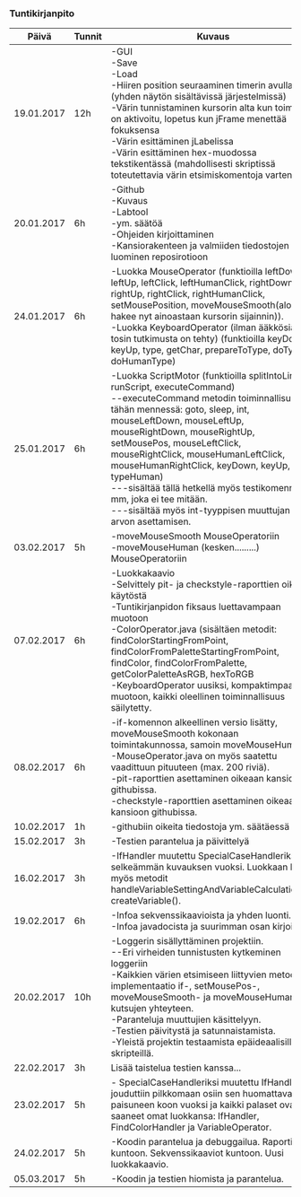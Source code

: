 ﻿### Tuntikirjanpito
Päivä | Tunnit | Kuvaus
--------------- | ----- | ------
19.01.2017 | 12h | -GUI<br>-Save<br>-Load<br>-Hiiren position seuraaminen timerin avulla (yhden näytön sisältävissä järjestelmissä)<br>-Värin tunnistaminen kursorin alta kun toiminto on aktivoitu, lopetus kun jFrame menettää fokuksensa<br>-Värin esittäminen jLabelissa<br>-Värin esittäminen hex-muodossa tekstikentässä (mahdollisesti skriptissä toteutettavia värin etsimiskomentoja varten)
20.01.2017 | 6h | -Github<br>-Kuvaus<br>-Labtool<br>-ym. säätöä<br>-Ohjeiden kirjoittaminen<br>-Kansiorakenteen ja valmiiden tiedostojen luominen reposirotioon
24.01.2017 | 6h | -Luokka MouseOperator (funktioilla leftDown, leftUp, leftClick, leftHumanClick, rightDown, rightUp, rightClick, rightHumanClick, setMousePosition, moveMouseSmooth(aloitettu, hakee nyt ainoastaan kursorin sijainnin)).<br>-Luokka KeyboardOperator (ilman ääkkösiä, tosin tutkimusta on tehty) (funktioilla keyDown, keyUp, type, getChar, prepareToType, doType, doHumanType)
25.01.2017 | 6h | -Luokka ScriptMotor (funktioilla splitIntoLines, runScript, executeCommand)<br>--executeCommand metodin toiminnallisuudet tähän mennessä: goto, sleep, int, mouseLeftDown, mouseLeftUp, mouseRightDown, mouseRightUp, setMousePos, mouseLeftClick, mouseRightClick, mouseHumanLeftClick, mouseHumanRightClick, keyDown, keyUp, type, typeHuman)<br>---sisältää tällä hetkellä myös testikomennon mm, joka ei tee mitään.<br>---sisältää myös int-tyyppisen muuttujan arvon asettamisen.
03.02.2017 | 5h | -moveMouseSmooth MouseOperatoriin<br>-moveMouseHuman (kesken.........) MouseOperatoriin
07.02.2017 | 6h | -Luokkakaavio<br>-Selvittely pit- ja checkstyle-raporttien oikein käytöstä<br>-Tuntikirjanpidon fiksaus luettavampaan muotoon<br>-ColorOperator.java (sisältäen metodit: findColorStartingFromPoint, findColorFromPaletteStartingFromPoint, findColor, findColorFromPalette, getColorPaletteAsRGB, hexToRGB<br>-KeyboardOperator uusiksi, kompaktimpaan muotoon, kaikki oleellinen toiminnallisuus säilytetty.<br>
08.02.2017 | 6h | -if-komennon alkeellinen versio lisätty, moveMouseSmooth kokonaan toimintakunnossa, samoin moveMouseHuman.<br>-MouseOperator.java on myös saatettu vaadittuun pituuteen (max. 200 riviä).<br>-pit-raporttien asettaminen oikeaan kansioon githubissa.<br>-checkstyle-raporttien asettaminen oikeaan kansioon githubissa.
10.02.2017 | 1h | -githubiin oikeita tiedostoja ym. säätäessä
15.02.2017 | 3h | -Testien parantelua ja päivittelyä
16.02.2017 | 3h | -IfHandler muutettu SpecialCaseHandleriksi selkeämmän kuvauksen vuoksi. Luokkaan lisätty myös metodit handleVariableSettingAndVariableCalculations(), createVariable().
19.02.2017 | 6h | -Infoa sekvenssikaavioista ja yhden luonti.<br>-Infoa javadocista ja suurimman osan kirjoittelu.
20.02.2017 | 10h | -Loggerin sisällyttäminen projektiin.<br>--Eri virheiden tunnistusten kytkeminen loggeriin<br>-Kaikkien värien etsimiseen liittyvien metodien implementaatio if-, setMousePos-, moveMouseSmooth- ja moveMouseHuman-kutsujen yhteyteen.<br>-Paranteluja muuttujien käsittelyyn.<br>-Testien päivitystä ja satunnaistamista.<br>-Yleistä projektin testaamista epäideaalisilla skripteillä.
22.02.2017 | 3h | Lisää taistelua testien kanssa...
23.02.2017 | 5h | - SpecialCaseHandleriksi muutettu IfHandler jouduttiin pilkkomaan osiin sen huomattavaksi paisuneen koon vuoksi ja kaikki palaset ovat nyt saaneet omat luokkansa: IfHandler, FindColorHandler ja VariableOperator.
24.02.2017 | 5h | -Koodin parantelua ja debuggailua. Raportit kuntoon. Sekvenssikaaviot kuntoon. Uusi luokkakaavio.
05.03.2017 | 5h | -Koodin ja testien hiomista ja parantelua.
